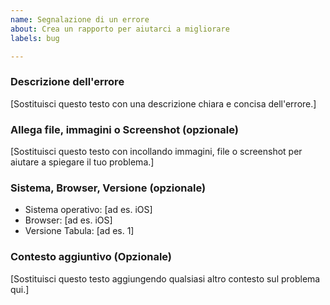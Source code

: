 ```yaml
---
name: Segnalazione di un errore
about: Crea un rapporto per aiutarci a migliorare
labels: bug

---
```


### Descrizione dell'errore
[Sostituisci questo testo con una descrizione chiara e concisa dell'errore.]

### Allega file, immagini o Screenshot (opzionale)
[Sostituisci questo testo con incollando immagini, file o screenshot per aiutare a spiegare il tuo problema.]

### Sistema, Browser, Versione (opzionale)
 * Sistema operativo: [ad es. iOS]
 * Browser: [ad es. iOS]
 * Versione Tabula: [ad es. 1]

### Contesto aggiuntivo (Opzionale)
[Sostituisci questo testo aggiungendo qualsiasi altro contesto sul problema qui.]
